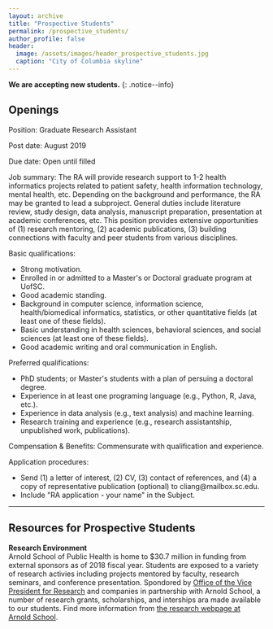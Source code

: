 ```yaml
---
layout: archive
title: "Prospective Students"
permalink: /prospective_students/
author_profile: false
header:
  image: /assets/images/header_prospective_students.jpg
  caption: "City of Columbia skyline"
---
```


**We are accepting new students.**
{: .notice--info}

## Openings

Position: Graduate Research Assistant<br/>

Post date: August 2019<br/>

Due date: Open until filled<br/>

Job summary: The RA will provide research support to 1-2 health informatics projects related to patient safety, health information technology, mental health, etc. Depending on the background and performance, the RA may be granted to lead a subproject. General duties include literature review, study design, data analysis, manuscript preparation, presentation at academic conferences, etc. This position provides extensive opportunities of (1) research mentoring, (2) academic publications, (3) building connections with faculty and peer students from various disciplines.<br/>

Basic qualifications:
- Strong motivation.
- Enrolled in or admitted to a Master's or Doctoral graduate program at UofSC. 
- Good academic standing.
- Background in computer science, information science, health/biomedical informatics, statistics, or other quantitative fields (at least one of these fields).
- Basic understanding in health sciences, behavioral sciences, and social sciences (at least one of these fields).
- Good academic writing and oral communication in English.

Preferred qualifications: 
- PhD students; or Master's students with a plan of persuing a doctoral degree.
- Experience in at least one programing language (e.g., Python, R, Java, etc.).
- Experience in data analysis (e.g., text analysis) and machine learning.
- Research training and experience (e.g., research assistantship, unpublished work, publications).

Compensation & Benefits: Commensurate with qualification and experience.

Application procedures:
- Send (1) a letter of interest, (2) CV, (3) contact of references, and (4) a copy of representative publication (optional) to &#99;&#108;&#105;&#97;&#110;&#103;&#64;&#109;&#97;&#105;&#108;&#98;&#111;&#120;&#46;&#115;&#99;&#46;&#101;&#100;&#117;.
- Include "RA application - your name" in the Subject.

---
## Resources for Prospective Students

**Research Environment**<br/>
Arnold School of Public Health is home to $30.7 million in funding from external sponsors as of 2018 fiscal year. Students are exposed to a variety of research activies including projects mentored by faculty, research seminars, and conference presentation. Spondored by [Office of the Vice President for Research](https://sc.edu/about/offices_and_divisions/research/internal_funding_awards/students/) and companies in partnership with Arnold School, a number of research grants, scholarships, and interships ara made available to our students. Find more information from [the research webpage at Arnold School](https://www.sc.edu/study/colleges_schools/public_health/research/index.php). 
